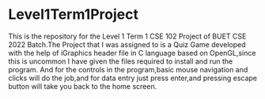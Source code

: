 # Level1Term1Project
This is the repository for the Level 1 Term 1 CSE 102 Project of BUET CSE 2022 Batch.The Project that I was assigned to is a Quiz Game developed with the help of iGraphics header file in C language based on OpenGL,since this is uncommon I have given the files required to install and run the program.
And for the controls in the program,basic mouse navigation and clicks will do the job,and for data entry just press enter,and pressing escape button will take you back to the home screen.
